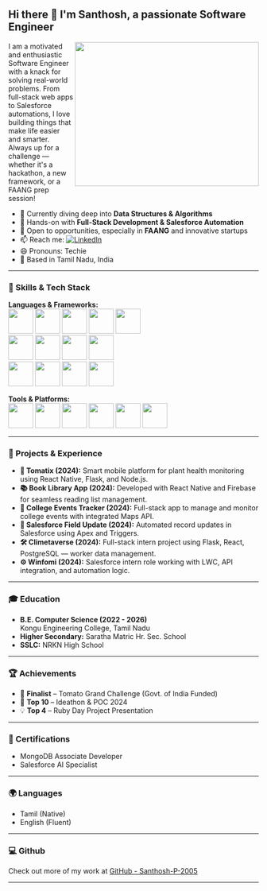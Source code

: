 ## Hi there 👋 I'm Santhosh, a passionate Software Engineer 

<img align="right" width="370" height="290" src="https://i.pinimg.com/originals/47/f0/34/47f0342cec72b800463bf003eac1257e.gif">

I am a motivated and enthusiastic Software Engineer with a knack for solving real-world problems. From full-stack web apps to Salesforce automations, I love building things that make life easier and smarter. Always up for a challenge — whether it's a hackathon, a new framework, or a FAANG prep session!

- 🌱 Currently diving deep into **Data Structures & Algorithms**
- 🧠 Hands-on with **Full-Stack Development & Salesforce Automation**
- 🤝 Open to opportunities, especially in **FAANG** and innovative startups
- 📫 Reach me: [![LinkedIn](https://img.icons8.com/color/48/000000/linkedin.png)](https://www.linkedin.com/in/santhosh-p-b27778259/)
- 😄 Pronouns: Techie
- 📍 Based in Tamil Nadu, India

---

### 🚀 Skills & Tech Stack
**Languages & Frameworks:**  
<img height="50" src="https://img.icons8.com/color/48/000000/python.png"/> <img height="50" src="https://img.icons8.com/color/48/000000/javascript.png"/> <img height="50" src="https://img.icons8.com/color/48/000000/java-coffee-cup-logo.png"/> <img height="50" src="https://img.icons8.com/color/48/000000/c-programming.png"/> <img height="50" src="https://img.icons8.com/color/48/000000/c-plus-plus-logo.png"/>  
<img height="50" src="https://img.icons8.com/color/48/000000/react-native.png"/> <img height="50" src="https://img.icons8.com/color/48/000000/nodejs.png"/> <img height="50" src="https://img.icons8.com/color/48/000000/html-5.png"/> <img height="50" src="https://img.icons8.com/color/48/000000/css3.png"/>  
<img height="50" src="https://img.icons8.com/color/48/000000/bootstrap.png"/> <img height="50" src="https://img.icons8.com/color/48/000000/google-firebase-console.png"/> <img height="50" src="https://img.icons8.com/color/48/000000/mongodb.png"/> <img height="50" src="https://img.icons8.com/color/48/000000/postgreesql.png"/>

**Tools & Platforms:**  
<img height="50" src="https://img.icons8.com/color/48/000000/git.png"/> <img height="50" src="https://img.icons8.com/color/48/000000/visual-studio-code-2019.png"/> <img height="50" src="https://img.icons8.com/color/48/000000/pycharm.png"/> <img height="50" src="https://img.icons8.com/color/48/000000/postman-api.png"/> <img height="50" src="https://img.icons8.com/color/48/000000/figma--v1.png"/> <img height="50" src="https://img.icons8.com/color/48/000000/salesforce.png"/>

---

### 🧩 Projects & Experience

- **🌿 Tomatix (2024):** Smart mobile platform for plant health monitoring using React Native, Flask, and Node.js.
- **📚 Book Library App (2024):** Developed with React Native and Firebase for seamless reading list management.
- **🏫 College Events Tracker (2024):** Full-stack app to manage and monitor college events with integrated Maps API.
- **🧠 Salesforce Field Update (2024):** Automated record updates in Salesforce using Apex and Triggers.
- **🛠️ Climetaverse (2024):** Full-stack intern project using Flask, React, PostgreSQL — worker data management.
- **⚙️ Winfomi (2024):** Salesforce intern role working with LWC, API integration, and automation logic.

---

### 🎓 Education

- **B.E. Computer Science (2022 - 2026)**  
  Kongu Engineering College, Tamil Nadu  
- **Higher Secondary:** Saratha Matric Hr. Sec. School  
- **SSLC:** NRKN High School

---

### 🏆 Achievements

- 🥇 **Finalist** – Tomato Grand Challenge (Govt. of India Funded)
- 🧠 **Top 10** – Ideathon & POC 2024
- 💡 **Top 4** – Ruby Day Project Presentation

---

### 📜 Certifications

- MongoDB Associate Developer  
- Salesforce AI Specialist

---

### 🌍 Languages

- Tamil (Native)  
- English (Fluent)

---

### 💻 Github

Check out more of my work at [GitHub - Santhosh-P-2005](https://github.com/Santhosh-P-2005)

---
